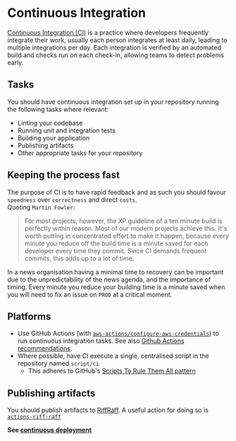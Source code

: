 [Scripts To Rule Them All pattern]: https://github.com/github/scripts-to-rule-them-all
[GitHub Actions]: https://docs.github.com/en/actions
[Github Actions recommendations]: github-actions.md
[RiffRaff]: https://github.com/guardian/riff-raff
[`actions-riff-raff`]:https://github.com/guardian/actions-riff-raff/
[`aws-actions/configure-aws-credentials`]: https://github.com/aws-actions/configure-aws-credentials

Continuous Integration
======================

[Continuous Integration (CI)](https://www.martinfowler.com/articles/continuousIntegration.html) is a practice where developers frequently integrate their work, usually each person integrates at least daily, leading to multiple integrations per day. Each integration is verified by an automated build and checks run on each check-in, allowing teams to detect problems early.

## Tasks

You should have continuous integration set up in your repository running the following tasks where relevant:
* Linting your codebase
* Running unit and integration tests
* Building your application
* Publishing artifacts
* Other appropriate tasks for your repository

## Keeping the process fast

The purpose of CI is to have rapid feedback and as such you should favour `speedness` over `correctness` and direct  `costs`.    
Quoting `Martin Fowler`:  

> For most projects, however, the XP guideline of a ten minute build is perfectly within reason. Most of our modern projects achieve this. It's worth putting in concentrated effort to make it happen, because every minute you reduce off the build time is a minute saved for each developer every time they commit. Since CI demands frequent commits, this adds up to a lot of time.

In a news organisation having a minimal time to recovery can be important due to the unpredictability of the news agenda, and the importance of timing.
Every minute you reduce your building time is a minute saved when you will need to fix an issue on `PROD` at a critical moment. 


## Platforms

* Use GitHub Actions (with [`aws-actions/configure-aws-credentials`]) to run continuous integration tasks. See also [Github Actions recommendations].
* Where possible, have CI execute a single, centralised script in the repository named `script/ci` 
    - This adheres to GitHub's [Scripts To Rule Them All pattern]

## Publishing artifacts

You should publish artifacts to [RiffRaff]. 
A useful action for doing so is [`actions-riff-raff`]

**See [continuous deployment](continuous-deployment.md)**
